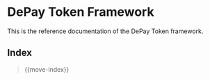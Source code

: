# DePay Token Framework

This is the reference documentation of the DePay Token framework.

## Index

> {{move-index}}
